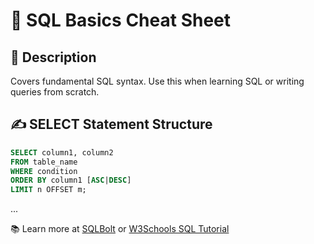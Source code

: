 # 🧠 SQL Basics Cheat Sheet

## 📌 Description
Covers fundamental SQL syntax. Use this when learning SQL or writing queries from scratch.

## ✍️ SELECT Statement Structure
```sql
SELECT column1, column2
FROM table_name
WHERE condition
ORDER BY column1 [ASC|DESC]
LIMIT n OFFSET m;
```

...

📚 Learn more at [SQLBolt](https://sqlbolt.com) or [W3Schools SQL Tutorial](https://www.w3schools.com/sql/)
